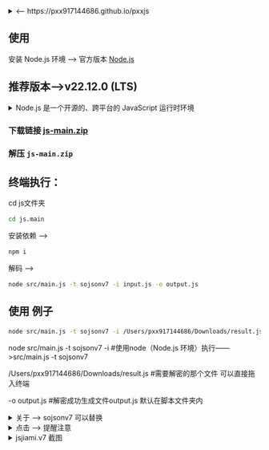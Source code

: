 <details>
<summary> <-- https://pxx917144686.github.io/pxxjs</summary>

[![Preview](./xx/4.png)](https://pxx917144686.github.io/pxxjs/)
</details> 



## 使用

安装 Node.js 环境 ——> 官方版本  [Node.js](https://nodejs.org/zh-cn/download/prebuilt-installer)

## 推荐版本——>v22.12.0 (LTS)
<details>
<summary>Node.js 是一个开源的、跨平台的 JavaScript 运行时环境</summary>
Node.js 是一个开源的、跨平台的 JavaScript 运行时环境，允许开发者使用 JavaScript 在服务器端运行代码，从而构建各种网络应用，如网站、API、实时聊天应用等。它基于 Chrome 的 V8 引擎，具有高性能和高效的事件驱动架构，非常适合构建可扩展的网络应用。

LTS 是 Long Term Support（长期支持）的缩写。在 Node.js 的版本发布周期中，LTS 版本指的是那些经过充分测试、稳定且适合用于生产环境的版本。这些版本会在较长的时间内（通常是 30 个月）获得官方的维护和支持

大多数教程和学习资料都是基于 LTS 版本编写的

![Preview](./xx/5.png)
</details>   

### 下载链接 [js-main.zip](https://github.com/pxx917144686/js/archive/refs/heads/main.zip)
### 解压 `js-main.zip`
## 终端执行：
   cd js文件夹
```bash
cd js.main
```

  安装依赖  ——> 
```bash
npm i
```
  解码 ——>
```bash
node src/main.js -t sojsonv7 -i input.js -o output.js
```

## 使用 例子
```bash
node src/main.js -t sojsonv7 -i /Users/pxx917144686/Downloads/result.js -o output.js
```

node src/main.js -t sojsonv7 -i     #使用node（Node.js 环境）执行——>src/main.js -t sojsonv7

/Users/pxx917144686/Downloads/result.js   #需要解密的那个文件  可以直接拖入终端

-o output.js     #解密成功生成文件output.js 默认在脚本文件夹内

<details>
<summary>关于 ——> sojsonv7   可以替换</summary>

👇
* common (高频局部的混淆)
* jjencode  (sojson.com 版本)
* sojson  （jsjiami.v6 版本）
* sojsonv7 （jsjiami.v7 版本）
* obfuscator  （市面上通用加密）
</details> 

<details>
<summary>点击 ——> 提醒注意</summary>
注意:

* 文件中不能包含除混淆代码以外的内容（非混淆代码）

* 默认输出 ——> 文件为`output.js`
</details> 

<details>
<summary>jsjiami.v7 截图</summary>

jsjiami.com.v7 版本  👉  https://raw.githubusercontent.com/Yu9191/Rewrite/refs/heads/main/PDFexpert.js

![Preview](./xx/1.jpg)

👇
![Preview](./xx/2.jpg)

👇
![Preview](./xx/3.jpg)

</details> 
